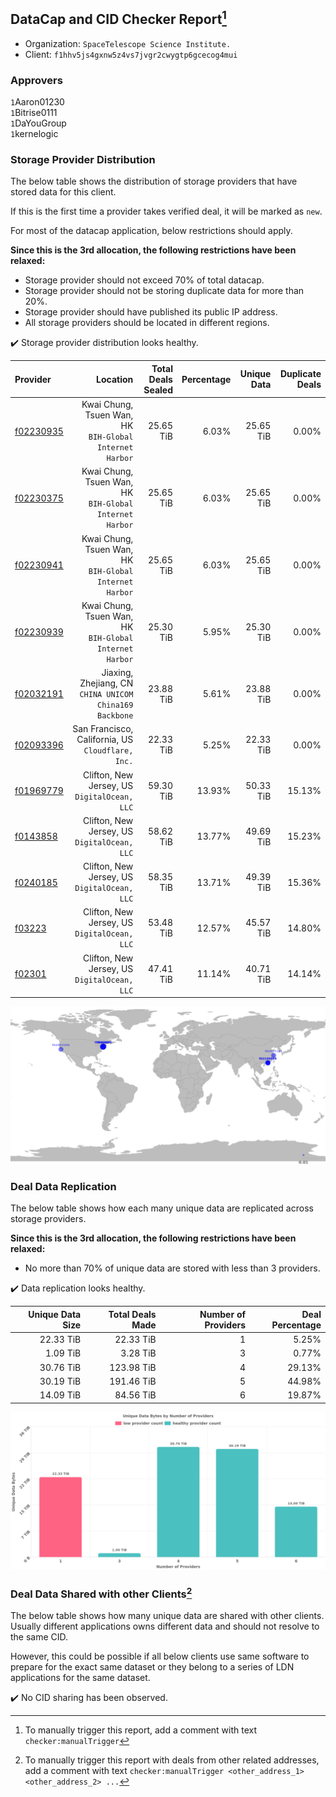 ## DataCap and CID Checker Report[^1]
 - Organization: `SpaceTelescope Science Institute.`
 - Client: `f1hhv5js4gxnw5z4vs7jvgr2cwygtp6gcecog4mui`
### Approvers
`1`Aaron01230<br/>`1`Bitrise0111<br/>`1`DaYouGroup<br/>`1`kernelogic

### Storage Provider Distribution
The below table shows the distribution of storage providers that have stored data for this client.

If this is the first time a provider takes verified deal, it will be marked as `new`.

For most of the datacap application, below restrictions should apply.

**Since this is the 3rd allocation, the following restrictions have been relaxed:**
 - Storage provider should not exceed 70% of total datacap.
 - Storage provider should not be storing duplicate data for more than 20%.
 - Storage provider should have published its public IP address.
 - All storage providers should be located in different regions.

✔️ Storage provider distribution looks healthy.

| Provider                                              |                                                   Location | Total Deals Sealed | Percentage | Unique Data | Duplicate Deals |
| :---------------------------------------------------- | ---------------------------------------------------------: | -----------------: | ---------: | ----------: | --------------: |
| [f02230935](https://filfox.info/en/address/f02230935) | Kwai Chung, Tsuen Wan, HK<br/>`BIH-Global Internet Harbor` |          25.65 TiB |      6.03% |   25.65 TiB |           0.00% |
| [f02230375](https://filfox.info/en/address/f02230375) | Kwai Chung, Tsuen Wan, HK<br/>`BIH-Global Internet Harbor` |          25.65 TiB |      6.03% |   25.65 TiB |           0.00% |
| [f02230941](https://filfox.info/en/address/f02230941) | Kwai Chung, Tsuen Wan, HK<br/>`BIH-Global Internet Harbor` |          25.65 TiB |      6.03% |   25.65 TiB |           0.00% |
| [f02230939](https://filfox.info/en/address/f02230939) | Kwai Chung, Tsuen Wan, HK<br/>`BIH-Global Internet Harbor` |          25.30 TiB |      5.95% |   25.30 TiB |           0.00% |
| [f02032191](https://filfox.info/en/address/f02032191) | Jiaxing, Zhejiang, CN<br/>`CHINA UNICOM China169 Backbone` |          23.88 TiB |      5.61% |   23.88 TiB |           0.00% |
| [f02093396](https://filfox.info/en/address/f02093396) |       San Francisco, California, US<br/>`Cloudflare, Inc.` |          22.33 TiB |      5.25% |   22.33 TiB |           0.00% |
| [f01969779](https://filfox.info/en/address/f01969779) |            Clifton, New Jersey, US<br/>`DigitalOcean, LLC` |          59.30 TiB |     13.93% |   50.33 TiB |          15.13% |
| [f0143858](https://filfox.info/en/address/f0143858)   |            Clifton, New Jersey, US<br/>`DigitalOcean, LLC` |          58.62 TiB |     13.77% |   49.69 TiB |          15.23% |
| [f0240185](https://filfox.info/en/address/f0240185)   |            Clifton, New Jersey, US<br/>`DigitalOcean, LLC` |          58.35 TiB |     13.71% |   49.39 TiB |          15.36% |
| [f03223](https://filfox.info/en/address/f03223)       |            Clifton, New Jersey, US<br/>`DigitalOcean, LLC` |          53.48 TiB |     12.57% |   45.57 TiB |          14.80% |
| [f02301](https://filfox.info/en/address/f02301)       |            Clifton, New Jersey, US<br/>`DigitalOcean, LLC` |          47.41 TiB |     11.14% |   40.71 TiB |          14.14% |

<img src="https://raw.githubusercontent.com/data-preservation-programs/filplus-checker-assets/main/filecoin-project/filecoin-plus-large-datasets/issues/2054/1690210938079.png"/>

### Deal Data Replication
The below table shows how each many unique data are replicated across storage providers.


**Since this is the 3rd allocation, the following restrictions have been relaxed:**
- No more than 70% of unique data are stored with less than 3 providers.

✔️ Data replication looks healthy.

| Unique Data Size | Total Deals Made | Number of Providers | Deal Percentage |
| ---------------: | ---------------: | ------------------: | --------------: |
|        22.33 TiB |        22.33 TiB |                   1 |           5.25% |
|         1.09 TiB |         3.28 TiB |                   3 |           0.77% |
|        30.76 TiB |       123.98 TiB |                   4 |          29.13% |
|        30.19 TiB |       191.46 TiB |                   5 |          44.98% |
|        14.09 TiB |        84.56 TiB |                   6 |          19.87% |

<img src="https://raw.githubusercontent.com/data-preservation-programs/filplus-checker-assets/main/filecoin-project/filecoin-plus-large-datasets/issues/2054/1690210938839.png"/>

### Deal Data Shared with other Clients[^3]
The below table shows how many unique data are shared with other clients.
Usually different applications owns different data and should not resolve to the same CID.

However, this could be possible if all below clients use same software to prepare for the exact same dataset or they belong to a series of LDN applications for the same dataset.

✔️ No CID sharing has been observed.

[^1]: To manually trigger this report, add a comment with text `checker:manualTrigger`

[^2]: Deals from those addresses are combined into this report as they are specified with `checker:manualTrigger`

[^3]: To manually trigger this report with deals from other related addresses, add a comment with text `checker:manualTrigger <other_address_1> <other_address_2> ...`
